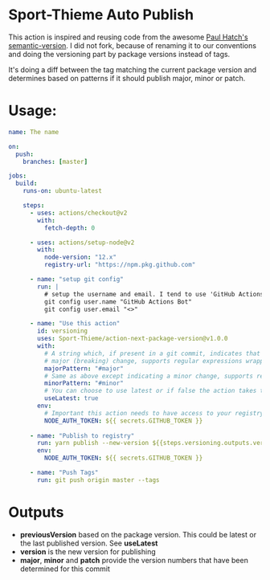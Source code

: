 
# Sport-Thieme Auto Publish

This action is inspired and reusing code from the awesome [Paul Hatch's semantic-version](https://github.com/PaulHatch/semantic-version). I did not fork, because of renaming it to our conventions and doing the versioning part by package versions instead of tags.

It's doing a diff between the tag matching the current package version and determines based on patterns if it should publish major, minor or patch.

# Usage:

```yml
name: The name

on:
  push:
    branches: [master]

jobs:
  build:
    runs-on: ubuntu-latest

    steps:
      - uses: actions/checkout@v2
        with:
          fetch-depth: 0

      - uses: actions/setup-node@v2
        with:
          node-version: "12.x"
          registry-url: "https://npm.pkg.github.com"

      - name: "setup git config"
        run: |
          # setup the username and email. I tend to use 'GitHub Actions Bot' with no email by default
          git config user.name "GitHub Actions Bot"
          git config user.email "<>"

      - name: "Use this action"
        id: versioning
        uses: Sport-Thieme/action-next-package-version@v1.0.0
        with:
          # A string which, if present in a git commit, indicates that a change  represents a
          # major (breaking) change, supports regular expressions wrapped with '/'
          majorPattern: "#major"
          # Same as above except indicating a minor change, supports regular expressions wrapped with '/'
          minorPattern: "#minor"
          # You can choose to use latest or if false the action takes the last published version (any version)
          useLatest: true
        env:
          # Important this action needs to have access to your registry.
          NODE_AUTH_TOKEN: ${{ secrets.GITHUB_TOKEN }}
    
      - name: "Publish to registry"
        run: yarn publish --new-version ${{steps.versioning.outputs.version}} --non-interactive
        env:
          NODE_AUTH_TOKEN: ${{ secrets.GITHUB_TOKEN }}

      - name: "Push Tags" 
        run: git push origin master --tags  
```

# Outputs

- **previousVersion** based on the package version. This could be latest or the last published version. See **useLatest**
- **version** is the new version for publishing
- **major**, **minor** and **patch** provide the version numbers that have been determined for this commit
